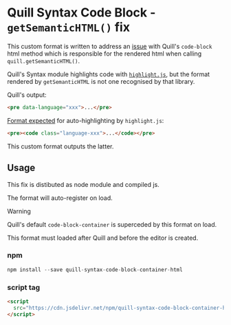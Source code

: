 # Quill Syntax Code Block - `getSemanticHTML()` fix

This custom format is written to address an [issue](https://github.com/slab/quill/issues/4289) with Quill's `code-block` html method which is responsible for the rendered html when calling `quill.getSemanticHTML()`.

Quill's Syntax module highlights code with [`highlight.js`](https://highlightjs.org/), but the format rendered by `getSemanticHTML` is not one recognised by that library.

Quill's output:

```html
<pre data-language="xxx">...</pre>
```

[Format expected](https://highlightjs.org/#usage:~:text=%3Cpre%3E%3Ccode%20class%3D%22language%2Dhtml%22%3E...%3C/code%3E%3C/pre%3E) for auto-highlighting by `highlight.js`:

```html
<pre><code class="language-xxx">...</code></pre>
```

This custom format outputs the latter.

## Usage

This fix is distibuted as node module and compiled js. 

The format will auto-register on load.

>[!WARNING]
>
>Quill's default `code-block-container` is superceded by this format on load. 
>
>This format must loaded after Quill and before the editor is created.

### npm

```typescript
npm install --save quill-syntax-code-block-container-html
```

### script tag

```html
<script 
  src="https://cdn.jsdelivr.net/npm/quill-syntax-code-block-container-html@1.0/dist/js/quill-syntax-code-block-container.js">
</script>
```